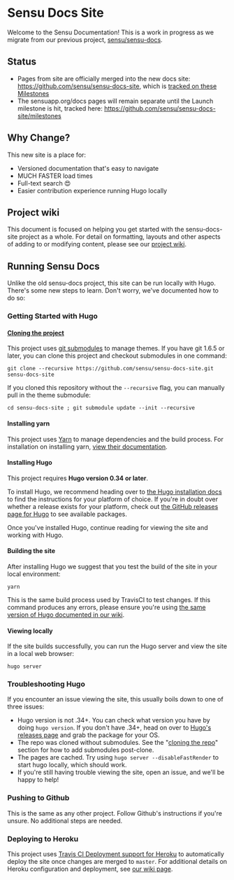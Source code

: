 # Sensu Docs Site

Welcome to the Sensu Documentation! This is a work in progress as we migrate from our previous project, [sensu/sensu-docs](https://github.com/sensu/sensu-docs-site).

## Status

- Pages from site are officially merged into the new docs site: https://github.com/sensu/sensu-docs-site, which is [tracked on these Milestones](https://github.com/sensu/sensu-docs-site/milestones)
- The sensuapp.org/docs pages will remain separate until the Launch milestone is hit, tracked here: https://github.com/sensu/sensu-docs-site/milestones

## Why Change?

This new site is a place for:

- Versioned documentation that's easy to navigate
- MUCH FASTER load times
- Full-text search 😍
- Easier contribution experience running Hugo locally

## Project wiki

This document is focused on helping you get started with the sensu-docs-site project as a whole. For detail on formatting, layouts and other aspects of adding to or modifying content, please see our [project wiki](https://github.com/sensu/sensu-docs-site/wiki).

## Running Sensu Docs

Unlike the old sensu-docs project, this site can be run locally with Hugo. There's some new steps to learn. Don't worry, we've documented how to do so:

### Getting Started with Hugo

#### [Cloning the project](#cloning-the-project) 

This project uses [git submodules](https://git-scm.com/book/en/v2/Git-Tools-Submodules) to manage themes. If you have git 1.6.5 or later, you can clone this project and checkout submodules in one command:

```
git clone --recursive https://github.com/sensu/sensu-docs-site.git sensu-docs-site
```

If you cloned this repository without the `--recursive` flag, you can manually pull in the theme submodule:
```
cd sensu-docs-site ; git submodule update --init --recursive
```

#### Installing yarn

This project uses [Yarn](https://yarnpkg.com/) to manage dependencies and the build process. For installation
on installing yarn, [view their documentation](https://yarnpkg.com/lang/en/docs/install/).

#### Installing Hugo

This project requires **Hugo version 0.34 or later**.

To install Hugo, we recommend heading over to [the Hugo installation docs](http://gohugo.io/getting-started/installing/) to find the instructions for your platform of choice. If you're in doubt over whether a release exists for your platform, check out [the GitHub releases page for Hugo](https://github.com/gohugoio/hugo/releases) to see available packages. 

Once you've installed Hugo, continue reading for viewing the site and working with Hugo.

#### Building the site

After installing Hugo we suggest that you test the build of the site in your local environment:

```
yarn
```

This is the same build process used by TravisCI to test changes. If this command produces any errors, please ensure you're using [the same version of Hugo documented in our wiki](https://github.com/sensu/sensu-docs-site/wiki/Hugo-version-upgrades).


#### Viewing locally
If the site builds successfully, you can run the Hugo server and view the site in a local web browser:

```
hugo server
```

### Troubleshooting Hugo
If you encounter an issue viewing the site, this usually boils down to one of three issues:
* Hugo version is not .34+. You can check what version you have by doing `hugo version`. If you don't have .34+, head on over to [Hugo's releases page](https://github.com/gohugoio/hugo/releases) and grab the package for your OS.
* The repo was cloned without submodules. See the "[cloning the repo](#cloning-the-repo)" section for how to add submodules post-clone.
* The pages are cached. Try using `hugo server --disableFastRender` to start hugo locally, which should work.
* If you're still having trouble viewing the site, open an issue, and we'll be happy to help!

### Pushing to Github
This is the same as any other project. Follow Github's instructions if you're unsure. No additional steps are needed.

### Deploying to Heroku
This project uses [Travis CI Deployment support for Heroku](https://docs.travis-ci.com/user/deployment/heroku/) to automatically deploy the site once changes are merged to `master`. For additional details on Heroku configuration and deployment, see [our wiki page](https://github.com/sensu/sensu-docs-site/wiki/Heroku-Configuration-and-Publishing).